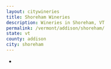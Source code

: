 ```yaml
---
layout: citywineries
title: Shoreham Wineries
description: Wineries in Shoreham, VT
permalink: /vermont/addison/shoreham/
state: vt
county: addison
city: shoreham
---
```

-
